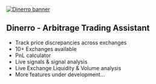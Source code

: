 [![Dinerro banner](https://i.ibb.co/C29Tfdq/github-banner-1.png)]()

## Dinerro - Arbitrage Trading Assistant

* Track price discrepancies across exchanges
* 10+ Exchanges available
* PnL calculator
* Live signals & signal analysis
* Live Exchange Liquidity & Volume analysis
* More features under development...


